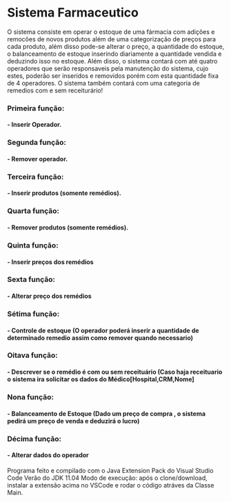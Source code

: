 

# Sistema Farmaceutico 


O sistema consiste em operar o estoque de uma fármacia com adições e remocões de novos produtos além de uma categorização de preços para cada produto, além disso pode-se alterar o preço, a quantidade do estoque, o balanceamento de estoque inserindo diariamente a quantidade vendida e deduzindo isso no estoque. Além disso, o sistema contará com até quatro operadores que serão responsaveis pela manutenção do sistema, cujo estes, poderão ser inseridos e removidos porém com esta quantidade fixa de 4 
operadores. O sistema também contará com uma categoria de remedios com e sem receiturário!

### Primeira função:
#### - Inserir Operador.
### Segunda função:
#### - Remover operador.
### Terceira função:
#### - Inserir produtos (somente remédios).
### Quarta função:
#### - Remover produtos (somente remédios).
### Quinta função:
#### - Inserir preços dos remédios 
### Sexta função:
#### - Alterar preço dos remédios 
### Sétima função:
#### - Controle de estoque (O operador poderá inserir a quantidade de determinado remedio assim como remover quando necessario)
### Oitava função:
#### - Descrever se o remédio é com ou sem receituário (Caso haja receituario o sistema ira solicitar os dados do Médico[Hospital,CRM,Nome]
### Nona função:
#### - Balanceamento de Estoque (Dado um preço de compra , o sistema pedirá um preço de venda e deduzirá o lucro)
### Décima função:
#### - Alterar dados do operador

Programa feito e compilado com o Java Extension Pack do Visual Studio Code
Verão do JDK 11.04
Modo de execução: após o clone/download, instalar a extensão acima no VSCode e rodar o código atráves da Classe Main.
